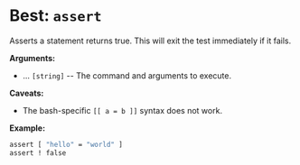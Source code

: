 # Best: `assert`

Asserts a statement returns true.
This will exit the test immediately if it fails.



**Arguments:**

 -  ... `[string]`    -- The command and arguments to execute.



**Caveats:**

- The bash-specific `[[ a = b ]]` syntax does not work.



**Example:**

```bash
assert [ "hello" = "world" ]
assert ! false
```

